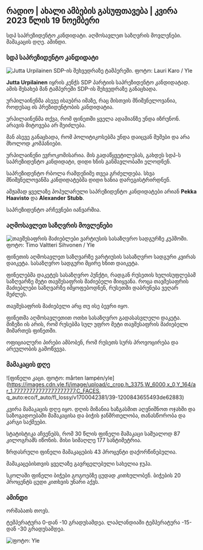 ## რადიო \| ახალი ამბების გასუფთავება \| კვირა 2023 წლის 19 ნოემბერი

სდპ საპრეზიდენტო კანდიდატი. აღმოსავლეთ საზღვრის მოვლენები. მამაკაცის დღე. ამინდი.

### სდპ საპრეზიდენტო კანდიდატი

![Jutta Urpilainen SDP-ის შეხვედრაზე ტამპერეში. ფოტო: Lauri Karo / Yle](https://images.cdn.yle.fi/image/upload/c_crop,h_3078,w_5472,x_0,y_536/ar_1.7777777777777777,c_fill,g_faces,h_1100,h_1100q_auto:eco/f_auto/fl_lossy/v1700390392/39-12029436559e5d3e7734)

**Jutta Urpilainen** იყრის კენჭს SDP პარტიის საპრეზიდენტო კანდიდატად. ამის შესახებ მან ტამპერეში SDP-ის შეხვედრაზე განაცხადა.

ურპილაინენმა ასევე ისაუბრა იმაზე, რაც მისთვის მნიშვნელოვანია, როდესაც ის პრეზიდენტობის კანდიდატია.

ურპილაინენმა თქვა, რომ ფინეთში ყველა ადამიანზე უნდა იზრუნონ. არავის მიტოვება არ შეიძლება.

მან ასევე განაცხადა, რომ პოლიტიკოსებმა უნდა დაიცვან მუშები და არა მხოლოდ კომპანიები.

ურპილაინენი ევროკომისარია. მის გადაწყვეტილებას, გახდეს სდპ-ს საპრეზიდენტო კანდიდატი, დიდი ხნის განმავლობაში ელოდნენ.

საპრეზიდენტო რბოლა რამდენიმე თვეა გრძელდება. სხვა მნიშვნელოვანმა კანდიდატებმა დიდი ხანია დარეგისტრირდნენ.

ამჟამად ყველაზე პოპულარული საპრეზიდენტო კანდიდატები არიან **Pekka Haavisto** და **Alexander** **Stubb**.

საპრეზიდენტო არჩევნები იანვარშია.

### აღმოსავლეთ საზღვრის მოვლენები

![თავშესაფრის მაძიებლები ვარტიუსის სასაზღვრო სადგურზე კუჰმოში. ფოტო: Timo Valtteri Sihvonen / Yle](https://images.cdn.yle.fi/image/upload/c_crop,h_2312,w_4110,x_1360,y_535/ar_1.7777777777777777,c_w_fill_1.777777777777777,c_w_fill./q_auto:eco/f_auto/fl_lossy/v1700313355/39-120268365558740e2c62a)

ფინეთის აღმოსავლეთ საზღვარზე ვარტიუსის სასაზღვრო სადგური კვირას დაიკეტა. სასაზღვრო სადგური მცირე ხნით დაიკეტა.

ფინელებმა დაკეტეს სასაზღვრო პუნქტი, რადგან რუსეთის ხელისუფლებამ საზღვარზე მეტი თავშესაფრის მაძიებელი მიიყვანა. როცა თავშესაფრის მაძიებლები საზღვარზე იმყოფებოდნენ, რუსეთში დაბრუნება ვეღარ შეძლეს.

თავშესაფრის მაძიებელი არც თუ ისე ბევრი იყო.

ფინეთმა აღმოსავლეთით ოთხი სასაზღვრო გადასასვლელი დაკეტა. მიზეზი ის არის, რომ რუსებმა სულ უფრო მეტი თავშესაფრის მაძიებელი მიმართეს ფინეთში.

ოფიციალური პირები ამბობენ, რომ რუსეთს სურს პროვოცირება და არეულობის გამოწვევა.

### მამაკაცის დღე

![ფინელი კაცი. ფოტო: mårten lampén/yle] (https://images.cdn.yle.fi/image/upload/c_crop,h_3375,W_6000,x_0,Y_164/ar_1.77777777777777777777,C_FACES, q_auto:eco/f_auto/fl_lossy/v1700042381/39-1200843655493de62883)

კვირა მამაკაცის დღე იყო. დღის მიზანია ხაზგასმით აღვნიშნოთ ოჯახში და საზოგადოებაში მამაკაცისა და ბიჭის ჯანმრთელობა, თანასწორობა და კარგი საქმეები.

სტატისტიკა აჩვენებს, რომ 30 წლის ფინელი მამაკაცი საშუალოდ 87 კილოგრამს იწონის. მისი სიმაღლე 177 სანტიმეტრია.

ზრდასრული ფინელი მამაკაცების 43 პროცენტი დაქორწინებულია.

მამაკაცებისთვის ყველაზე გავრცელებული სახელია ჯუჰა.

სკოლაში ფინელი ბიჭები გოგოებზე ცუდად კითხულობენ. ბიჭების 20 პროცენტს ცუდი კითხვის უნარი აქვს.

### ამინდი

ორშაბათს თოვს.

ტემპერატურა 0-დან -10 გრადუსამდეა. ლაპლანდიაში ტემპერატურა -15-დან -30 გრადუსამდეა.

![ ფოტო: Yle](https://images.cdn.yle.fi/image/upload/c_crop,h_1080,w_1919,x_0,y_0/ar_1.7777777777777777,c_fill,g_faces,h_670/w_1020:eco/f_auto/fl_lossy/v1700408413/39-1203034655a2c36dc32d)